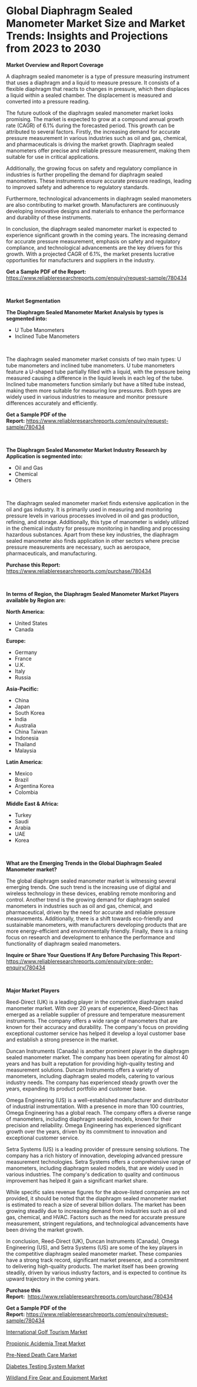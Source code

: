 <p><h1>Global Diaphragm Sealed Manometer Market Size and Market Trends: Insights and Projections from 2023 to 2030</h1></p><p><strong>Market Overview and Report Coverage</strong></p>
<p><p>A diaphragm sealed manometer is a type of pressure measuring instrument that uses a diaphragm and a liquid to measure pressure. It consists of a flexible diaphragm that reacts to changes in pressure, which then displaces a liquid within a sealed chamber. The displacement is measured and converted into a pressure reading.</p><p>The future outlook of the diaphragm sealed manometer market looks promising. The market is expected to grow at a compound annual growth rate (CAGR) of 6.1% during the forecasted period. This growth can be attributed to several factors. Firstly, the increasing demand for accurate pressure measurement in various industries such as oil and gas, chemical, and pharmaceuticals is driving the market growth. Diaphragm sealed manometers offer precise and reliable pressure measurement, making them suitable for use in critical applications.</p><p>Additionally, the growing focus on safety and regulatory compliance in industries is further propelling the demand for diaphragm sealed manometers. These instruments ensure accurate pressure readings, leading to improved safety and adherence to regulatory standards.</p><p>Furthermore, technological advancements in diaphragm sealed manometers are also contributing to market growth. Manufacturers are continuously developing innovative designs and materials to enhance the performance and durability of these instruments.</p><p>In conclusion, the diaphragm sealed manometer market is expected to experience significant growth in the coming years. The increasing demand for accurate pressure measurement, emphasis on safety and regulatory compliance, and technological advancements are the key drivers for this growth. With a projected CAGR of 6.1%, the market presents lucrative opportunities for manufacturers and suppliers in the industry.</p></p>
<p><strong>Get a Sample PDF of the Report:</strong> <a href="https://www.reliableresearchreports.com/enquiry/request-sample/780434">https://www.reliableresearchreports.com/enquiry/request-sample/780434</a></p>
<p>&nbsp;</p>
<p><strong>Market Segmentation</strong></p>
<p><strong>The Diaphragm Sealed Manometer Market Analysis by types is segmented into:</strong></p>
<p><ul><li>U Tube Manometers</li><li>Inclined Tube Manometers</li></ul></p>
<p>&nbsp;</p>
<p><p>The diaphragm sealed manometer market consists of two main types: U tube manometers and inclined tube manometers. U tube manometers feature a U-shaped tube partially filled with a liquid, with the pressure being measured causing a difference in the liquid levels in each leg of the tube. Inclined tube manometers function similarly but have a tilted tube instead, making them more suitable for measuring low pressures. Both types are widely used in various industries to measure and monitor pressure differences accurately and efficiently.</p></p>
<p><strong>Get a Sample PDF of the Report:</strong>&nbsp;<a href="https://www.reliableresearchreports.com/enquiry/request-sample/780434">https://www.reliableresearchreports.com/enquiry/request-sample/780434</a></p>
<p>&nbsp;</p>
<p><strong>The Diaphragm Sealed Manometer Market Industry Research by Application is segmented into:</strong></p>
<p><ul><li>Oil and Gas</li><li>Chemical</li><li>Others</li></ul></p>
<p>&nbsp;</p>
<p><p>The diaphragm sealed manometer market finds extensive application in the oil and gas industry. It is primarily used in measuring and monitoring pressure levels in various processes involved in oil and gas production, refining, and storage. Additionally, this type of manometer is widely utilized in the chemical industry for pressure monitoring in handling and processing hazardous substances. Apart from these key industries, the diaphragm sealed manometer also finds application in other sectors where precise pressure measurements are necessary, such as aerospace, pharmaceuticals, and manufacturing.</p></p>
<p><strong>Purchase this Report:</strong>&nbsp; <a href="https://www.reliableresearchreports.com/purchase/780434">https://www.reliableresearchreports.com/purchase/780434</a></p>
<p>&nbsp;</p>
<p><strong>In terms of Region, the Diaphragm Sealed Manometer Market Players available by Region are:</strong></p>
<p>
    <p> <strong> North America: </strong>
        <ul>
            <li>United States</li>
            <li>Canada</li>
        </ul>
        </p> 
    <p> <strong> Europe: </strong>
        <ul>
            <li>Germany</li>
            <li>France</li>
            <li>U.K.</li>
            <li>Italy</li>
            <li>Russia</li>
        </ul>
        </p> 
    <p> <strong> Asia-Pacific: </strong>
        <ul>
            <li>China</li>
            <li>Japan</li>
            <li>South Korea</li>
            <li>India</li>
            <li>Australia</li>
            <li>China Taiwan</li>
            <li>Indonesia</li>
            <li>Thailand</li>
            <li>Malaysia</li>
        </ul>
        </p> 
    <p> <strong> Latin America: </strong>
        <ul>
            <li>Mexico</li>
            <li>Brazil</li>
            <li>Argentina Korea</li>
            <li>Colombia</li>
        </ul>
        </p> 
    <p> <strong> Middle East & Africa: </strong>
        <ul>
            <li>Turkey</li>
            <li>Saudi</li>
            <li>Arabia</li>
            <li>UAE</li>
            <li>Korea</li>
        </ul>
    </p>
    </p>
<p>&nbsp;</p>
<p><strong>What are the Emerging Trends in the Global Diaphragm Sealed Manometer market?</strong></p>
<p><p>The global diaphragm sealed manometer market is witnessing several emerging trends. One such trend is the increasing use of digital and wireless technology in these devices, enabling remote monitoring and control. Another trend is the growing demand for diaphragm sealed manometers in industries such as oil and gas, chemical, and pharmaceutical, driven by the need for accurate and reliable pressure measurements. Additionally, there is a shift towards eco-friendly and sustainable manometers, with manufacturers developing products that are more energy-efficient and environmentally friendly. Finally, there is a rising focus on research and development to enhance the performance and functionality of diaphragm sealed manometers.</p></p>
<p><strong>Inquire or Share Your Questions If Any Before Purchasing This Report</strong>- <a href="https://www.reliableresearchreports.com/enquiry/pre-order-enquiry/780434">https://www.reliableresearchreports.com/enquiry/pre-order-enquiry/780434</a></p>
<p>&nbsp;</p>
<p><strong>Major Market Players</strong></p>
<p><p>Reed-Direct (UK) is a leading player in the competitive diaphragm sealed manometer market. With over 20 years of experience, Reed-Direct has emerged as a reliable supplier of pressure and temperature measurement instruments. The company offers a wide range of manometers that are known for their accuracy and durability. The company's focus on providing exceptional customer service has helped it develop a loyal customer base and establish a strong presence in the market.</p><p>Duncan Instruments (Canada) is another prominent player in the diaphragm sealed manometer market. The company has been operating for almost 40 years and has built a reputation for providing high-quality testing and measurement solutions. Duncan Instruments offers a variety of manometers, including diaphragm sealed models, catering to various industry needs. The company has experienced steady growth over the years, expanding its product portfolio and customer base.</p><p>Omega Engineering (US) is a well-established manufacturer and distributor of industrial instrumentation. With a presence in more than 100 countries, Omega Engineering has a global reach. The company offers a diverse range of manometers, including diaphragm sealed models, known for their precision and reliability. Omega Engineering has experienced significant growth over the years, driven by its commitment to innovation and exceptional customer service.</p><p>Setra Systems (US) is a leading provider of pressure sensing solutions. The company has a rich history of innovation, developing advanced pressure measurement technologies. Setra Systems offers a comprehensive range of manometers, including diaphragm sealed models, that are widely used in various industries. The company's dedication to quality and continuous improvement has helped it gain a significant market share.</p><p>While specific sales revenue figures for the above-listed companies are not provided, it should be noted that the diaphragm sealed manometer market is estimated to reach a size of several billion dollars. The market has been growing steadily due to increasing demand from industries such as oil and gas, chemical, and HVAC. Factors such as the need for accurate pressure measurement, stringent regulations, and technological advancements have been driving the market growth.</p><p>In conclusion, Reed-Direct (UK), Duncan Instruments (Canada), Omega Engineering (US), and Setra Systems (US) are some of the key players in the competitive diaphragm sealed manometer market. These companies have a strong track record, significant market presence, and a commitment to delivering high-quality products. The market itself has been growing steadily, driven by various industry factors, and is expected to continue its upward trajectory in the coming years.</p></p>
<p><strong>Purchase this Report:</strong>&nbsp;&nbsp;<a href="https://www.reliableresearchreports.com/purchase/780434">https://www.reliableresearchreports.com/purchase/780434</a></p>
<p></p>
<p><strong>Get a Sample PDF of the Report:</strong>&nbsp;<a href="https://www.reliableresearchreports.com/enquiry/request-sample/780434">https://www.reliableresearchreports.com/enquiry/request-sample/780434</a></p>
<p><p><a href="https://github.com/Chiragrp23/Market-Research-Report-List-1/blob/main/international-golf-tourism-market.md">International Golf Tourism Market</a></p><p><a href="https://www.linkedin.com/pulse/propionic-acidemia-treat-market-share-amp-new-trends-analysis/">Propionic Acidemia Treat Market</a></p><p><a href="https://github.com/Chiragrp22/Market-Research-Report-List-1/blob/main/pre-need-death-care-market.md">Pre-Need Death Care Market</a></p><p><a href="https://www.linkedin.com/pulse/diabetes-testing-system-market-share-amp-new-trends-analysis/">Diabetes Testing System Market</a></p><p><a href="https://medium.com/@bobbyrobinson56/wildland-fire-gear-and-equipment-market-the-key-to-successful-business-strategy-forecast-till-2030-425bd7a02e9d">Wildland Fire Gear and Equipment Market</a></p></p>